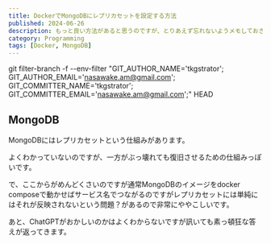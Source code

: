 ```yaml
---
title: DockerでMongoDBにレプリカセットを設定する方法
published: 2024-06-26
description: もっと良い方法があると思うのですが、とりあえず忘れないようメモしておきます
category: Programming
tags: [Docker, MongoDB]
---
```

git filter-branch -f --env-filter "GIT_AUTHOR_NAME='tkgstrator'; GIT_AUTHOR_EMAIL='nasawake.am@gmail.com'; GIT_COMMITTER_NAME='tkgstrator'; GIT_COMMITTER_EMAIL='nasawake.am@gmail.com';" HEAD
## MongoDB

MongoDBにはレプリカセットという仕組みがあります。

よくわかっていないのですが、一方がぶっ壊れても復旧させるための仕組みっぽいです。

で、ここからがめんどくさいのですが通常MongoDBのイメージをdocker composeで動かせばサービス名でつながるのですがレプリカセットには単純にはそれが反映されないという問題？があるので非常にややこしいです。

あと、ChatGPTがおかしいのかはよくわからないですが訊いても素っ頓狂な答えが返ってきます。

```yaml

```